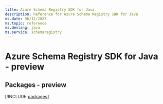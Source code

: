 ```yaml
---
title: Azure Schema Registry SDK for Java
description: Reference for Azure Schema Registry SDK for Java
ms.date: 06/12/2025
ms.topic: reference
ms.devlang: java
ms.service: schemaregistry
---
```

# Azure Schema Registry SDK for Java - preview
## Packages - preview
[!INCLUDE [packages](schema-registry-index.md)]